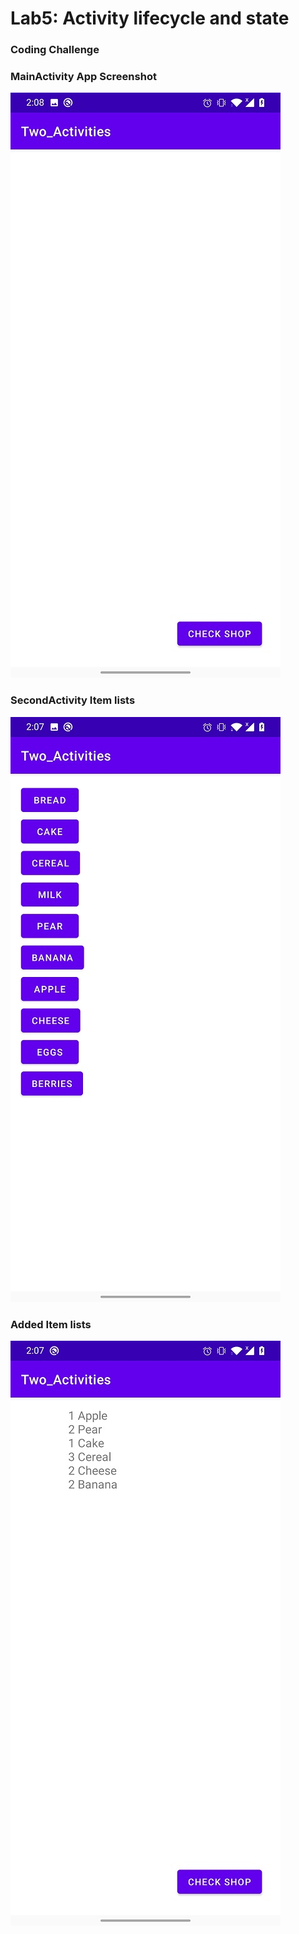 # Lab5: Activity lifecycle and state
### Coding Challenge
### MainActivity App Screenshot 
![](./code1.jpg)
### SecondActivity Item lists
![](./code2.jpg)
### Added Item lists
![](./code3.jpg)


